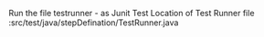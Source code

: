 Run the file testrunner - as Junit Test
Location of Test Runner file :src/test/java/stepDefination/TestRunner.java
